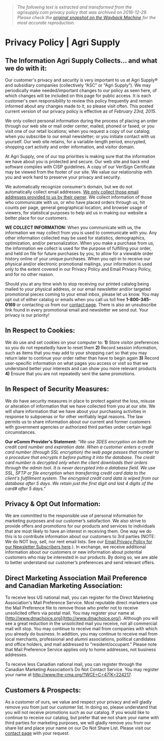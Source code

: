 > *The following text is extracted and transformed from the agrisupply.com privacy policy that was archived on 2016-12-29. Please check the [original snapshot on the Wayback Machine](https://web.archive.org/web/20161229092529id_/http%3A//www.agrisupply.com/privacy-policy/a/7) for the most accurate reproduction.*

# Privacy Policy | Agri Supply

## The Information Agri Supply Collects... and what we do with it: 

Our customer's privacy and security is very important to us at Agri Supply® and subsidiary companies (collectively “ASC” or “Agri Supply”). We may periodically make needed/important changes to our policy as seen here, of which changes will be included on this page for public access. It is each customer's own responsibility to review this policy frequently and remain informed about any changes made to it, so please visit often. This posted current version of our privacy policy is effective as of _February 23rd, 2015_. 

We only collect personal information during the process of placing an order through our web site or mail order center, mailed, phoned or faxed, or you visit one of our retail locations; when you request a copy of our catalog; when you subscribe to our email newsletter; or you initiate contact with us yourself. Our web site retains, for a variable-length period, encrypted, shopping cart activity and order information, and visitor domain.

At Agri Supply, one of our top priorities is making sure that the information we have about you is protected and secure. Our web site and back end software complies with CISP guidelines. A copy of our VeriSign Certificate may be viewed from the footer of our site. We value our relationship with you and work hard to preserve your privacy and security. 

We automatically recognize consumer's domain, but we do not automatically collect email addresses. [We only collect those email addresses provided to us by their owner](http://www.agrisupply.com/email-privacy-policy/a/85/). We collect information of those who communicate with us, or who have placed orders through us, hit counts per page, general geographical location, and browser usage of viewers, for statistical purposes to help aid us in making our website a better place for our customers. 

**WE COLLECT INFORMATION:** When you communicate with us, the information we may collect from you is used to communicate with you. Any other information collected may be used for statistics, demographics, optimization, and/or personalization. When you make a purchase from us, the information we collect is used for the purpose of fulfilling your order, and held on file for future purchases by you, to allow for a viewable order history online of your unique purchases. When you opt-in to receive our physical and/or electronic promotional mailings, your information is used only to the extent covered in our Privacy Policy and Email Privacy Policy, and for no other reason.

Should you at any time wish to stop receiving our printed catalog being mailed to your physical address, or our email newsletter and/or targeted promotional pieces coming to your email inbox, please let us know. You may opt out of either catalog or emails when you call us toll free **1-800-345-0169** or contacting us from our [contact page](http://www.agrisupply.com/contact.aspx). There is also an unsubscribe link found in every promotional email and newsletter we send out. Your privacy is our priority! 

## In Respect to Cookies: 

We do use and set cookies on your computer to: **1)** Store visitor preferences so you do not repeatedly have to reset them **2)** Record session information, such as items that you may add to your shopping cart so that you may return later to continue your order rather than have to begin again **3)** Record user-specific information on what pages you access or visit so that we understand better your interests and can show you more relevant products **4)** Ensure that you are not repeatedly sent the same promotions. 

## In Respect of Security Measures: 

We do have security measures in place to protect against the loss, misuse or alteration of information that we have collected from you at our site. We will share information that we have about your purchasing activities in response to subpoenas or for other verifiably legal reasons. The law permits us to share information about our current and former customers with government agencies or authorized third parties under certain legal circumstances. 

**Our eComm Provider's Statement:** _"We use 3DES encryption on both the credit card number and expiration date. When a customer enters a credit card number (through SSL encryption) the web page passes that number to a procedure that encrypts it before putting it into the database. The credit card number is decrypted only when the client downloads their orders through the admin tool. It is never decrypted into a database field. We use SSL, SFTP or file encryption when transferring credit card data to the client's fulfillment system. The encrypted credit card data is wiped from our database after 5 days. We retain just the first digit and last 4 digits of the card# after 5 days."_

## Privacy & Opt Out Information: 

We are committed to the responsible use of personal information for marketing purposes and our customer’s satisfaction. We also strive to provide offers and promotions for our products and services to individuals that are most likely to have an interest in receiving them. One way we do this is to contribute information about our customers to 3rd parties (NOTE: We do NOT buy, sell, nor rent email lists. See our [Email Privacy Policy for our Newsletter Subscribers here](http://www.agrisupply.com/email-privacy-policy/a/85/).). In exchange, we receive additional information about our customers or new information about potential customers who may be interested in our products. By doing so, we are able to better understand our customer’s preferences and send relevant offers. 

## Direct Marketing Association Mail Preference and Canadian Marketing Association: 

To receive less US national mail, you can register for the Direct Marketing Association's Mail Preference Service. Most reputable direct marketers use the Mail Preference file to remove those who prefer not to receive unsolicited offers via postal mail. You may register your name at [http://www.dmachoice.org](http://www.dmachoice.org/). Although you will see a great reduction in the unsolicited mail you receive, not all commercial mail will stop. You may continue to receive mail from companies with which you already do business. In addition, you may continue to receive mail from local merchants, professional and alumni associations, political candidates and office holders, and mail addressed to "resident/occupant." Please note that Mail Preference Service applies only to home addresses, not business addresses. 

To receive less Canadian national mail, you can register through the Canadian Marketing Association’s Do Not Contact Service. You may register your name at <http://www.the-cma.org/?WCE=C=47|K=224217>. 

## Customers & Prospects: 

As a customer of ours, we value and respect your privacy and will gladly remove you from just our customer list. In doing so, please understand that you will not receive promotions such as our catalog. If you would like to continue to receive our catalog, but prefer that we not share your name with third parties for marketing purposes, we will gladly remove you from our share list and place your name on our Do Not Share List. Please visit our [contact page](http://www.agrisupply.com/contact.aspx) with your request. 

